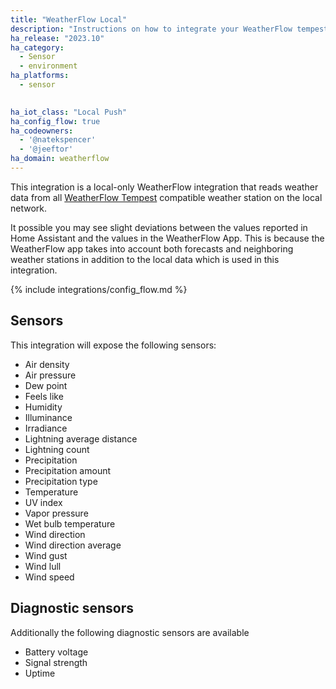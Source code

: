 ```yaml
---
title: "WeatherFlow Local"
description: "Instructions on how to integrate your WeatherFlow tempest into Home Assistant."
ha_release: "2023.10"
ha_category: 
  - Sensor
  - environment
ha_platforms:
  - sensor

 
ha_iot_class: "Local Push"
ha_config_flow: true
ha_codeowners:
  - '@natekspencer'
  - '@jeeftor'
ha_domain: weatherflow
---
```


This integration is a local-only WeatherFlow integration that reads weather data from all [WeatherFlow Tempest](https://weatherflow.com/tempest-weather-system/) compatible weather station on the local network.

<div class='note'>
It possible you may see slight deviations between the values reported in Home Assistant and the values in the WeatherFlow App. This is because the WeatherFlow app takes into account both forecasts and neighboring weather stations in addition to the local data which is used in this integration.
</div>

{% include integrations/config_flow.md %}

## Sensors

This integration will expose the following sensors:

- Air density
- Air pressure
- Dew point
- Feels like
- Humidity
- Illuminance
- Irradiance
- Lightning average distance
- Lightning count
- Precipitation
- Precipitation amount
- Precipitation type
- Temperature
- UV index
- Vapor pressure
- Wet bulb temperature
- Wind direction
- Wind direction average
- Wind gust
- Wind lull
- Wind speed

## Diagnostic sensors

Additionally the following diagnostic sensors are available

- Battery voltage
- Signal strength
- Uptime
